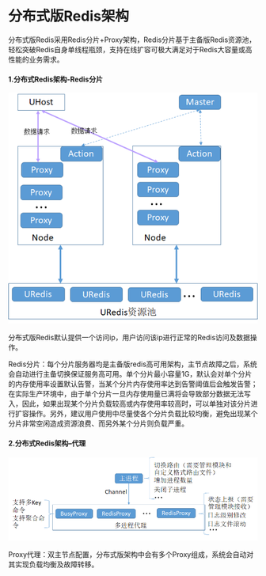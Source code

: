 # 分布式版Redis架构



分布式版Redis采用Redis分片+Proxy架构，Redis分片基于主备版Redis资源池，轻松突破Redis自身单线程瓶颈，支持在线扩容可极大满足对于Redis大容量或高性能的业务需求。

#### 1.分布式Redis架构-Redis分片

![image](/images/uredis002.png)

分布式版Redis默认提供一个访问ip，用户访问该ip进行正常的Redis访问及数据操作。

Redis分片：每个分片服务器均是主备版redis高可用架构，主节点故障之后，系统会自动进行主备切换保证服务高可用。单个分片最小容量1G，默认会对单个分片的内存使用率设置默认告警，当某个分片内存使用率达到告警阈值后会触发告警；在实际生产环境中，由于单个分片一旦内存使用量已满将会导致部分数据无法写入，因此，如果出现某个分片负载较高或内存使用率较高时，可以单独对该分片进行扩容操作。另外，建议用户使用中尽量使各个分片负载比较均衡，避免出现某个分片非常空闲造成资源浪费、而另外某个分片则负载严重。

#### 2.分布式Redis架构–代理

![image](/images/uredis003.png)

Proxy代理：双主节点配置，分布式版架构中会有多个Proxy组成，系统会自动对其实现负载均衡及故障转移。

